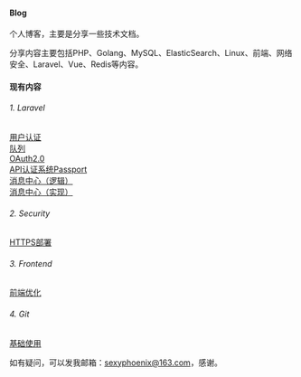 #### Blog
个人博客，主要是分享一些技术文档。

分享内容主要包括PHP、Golang、MySQL、ElasticSearch、Linux、前端、网络安全、Laravel、Vue、Redis等内容。

#### 现有内容
###### 1. Laravel
[用户认证](https://github.com/SexyPhoenix/Blog/blob/master/Laravel/用户认证.md)  
[队列](https://github.com/SexyPhoenix/Blog/blob/master/Laravel/队列.md)  
[OAuth2.0](https://github.com/SexyPhoenix/Blog/blob/master/Laravel/OAuth2.0.md)  
[API认证系统Passport](https://github.com/SexyPhoenix/Blog/blob/master/Laravel/API认证系统Passport.md)  
[消息中心（逻辑）](https://github.com/SexyPhoenix/Blog/blob/master/Laravel/消息中心（逻辑）.md)  
[消息中心（实现）](https://github.com/SexyPhoenix/Blog/blob/master/Laravel/消息中心（实现）.md)  

###### 2. Security
[HTTPS部署](https://github.com/SexyPhoenix/Blog/blob/master/Security/HTTPS部署.md)  

###### 3. Frontend
[前端优化](https://github.com/SexyPhoenix/Blog/blob/master/Frontend/前端优化.md)  

###### 4. Git
[基础使用](https://github.com/SexyPhoenix/Blog/blob/master/Git/基础使用.md)  

如有疑问，可以发我邮箱：sexyphoenix@163.com，感谢。
